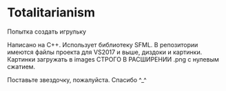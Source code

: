 # Totalitarianism
 
Попытка создать игрульку

Написано на С++. Использует библиотеку SFML. В репозитории имеются файлы проекта для VS2017 и выше, диздоки и картинки. Картинки загружать в images СТРОГО В РАСШИРЕНИИ .png с нулевым сжатием.

Поставьте звездочку, пожалуйста. Спасибо ^_^
